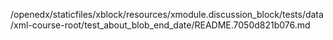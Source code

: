 /openedx/staticfiles/xblock/resources/xmodule.discussion_block/tests/data/xml-course-root/test_about_blob_end_date/README.7050d821b076.md
